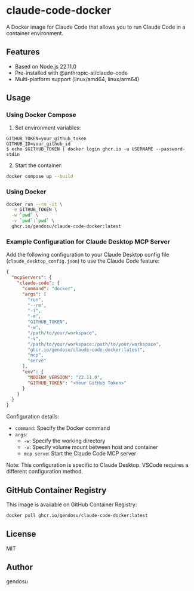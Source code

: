 # claude-code-docker

A Docker image for Claude Code that allows you to run Claude Code in a container environment.

## Features

- Based on Node.js 22.11.0
- Pre-installed with @anthropic-ai/claude-code
- Multi-platform support (linux/amd64, linux/arm64)

## Usage

### Using Docker Compose

1. Set environment variables:
```env
GITHUB_TOKEN=your_github_token
GITHUB_ID=your_github_id
$ echo $GITHUB_TOKEN | docker login ghcr.io -u USERNAME --password-stdin
```

2. Start the container:
```bash
docker compose up --build
```

### Using Docker

```bash
docker run --rm -it \
  -e GITHUB_TOKEN \
  -w `pwd` \
  -v `pwd`:`pwd` \
  ghcr.io/gendosu/claude-code-docker:latest
```

### Example Configuration for Claude Desktop MCP Server

Add the following configuration to your Claude Desktop config file (`claude_desktop_config.json`) to use the Claude Code feature:

```json
{
  "mcpServers": {
    "claude-code": {
      "command": "docker",
      "args": [
        "run",
        "--rm",
        "-i",
        "-e",
        "GITHUB_TOKEN",
        "-w",
        "/path/to/your/workspace",
        "-v",
        "/path/to/your/workspace:/path/to/your/workspace",
        "ghcr.io/gendosu/claude-code-docker:latest",
        "mcp",
        "serve"
      ],
      "env": {
        "NODENV_VERSION": "22.11.0",
        "GITHUB_TOKEN": "<Your GitHub Token>"
      }
    }
  }
}
```

Configuration details:
- `command`: Specify the Docker command
- `args`: 
  - `-w`: Specify the working directory
  - `-v`: Specify volume mount between host and container
  - `mcp serve`: Start the Claude Code MCP server

Note: This configuration is specific to Claude Desktop. VSCode requires a different configuration method.

## GitHub Container Registry

This image is available on GitHub Container Registry:

```bash
docker pull ghcr.io/gendosu/claude-code-docker:latest
```

## License

MIT

## Author

gendosu
